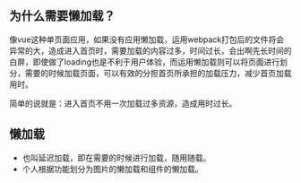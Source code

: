 ## 为什么需要懒加载？

像vue这种单页面应用，如果没有应用懒加载，运用webpack打包后的文件将会异常的大，造成进入首页时，需要加载的内容过多，时间过长，会出啊先长时间的白屏，即使做了loading也是不利于用户体验，而运用懒加载则可以将页面进行划分，需要的时候加载页面，可以有效的分担首页所承担的加载压力，减少首页加载用时。

简单的说就是：进入首页不用一次加载过多资源，造成用时过长。



## 懒加载

- 也叫延迟加载，即在需要的时候进行加载，随用随载。
- 个人根据功能划分为图片的懒加载和组件的懒加载。

